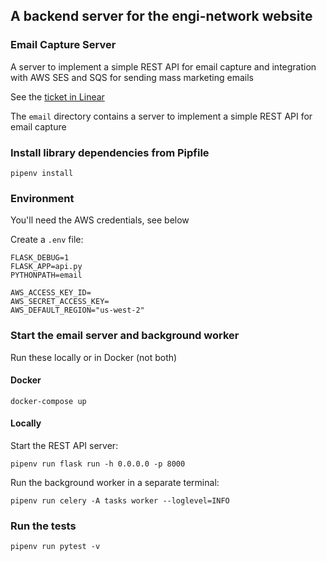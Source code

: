 ## A backend server for the engi-network website

### Email Capture Server

A server to implement a simple REST API for email capture and integration with
AWS SES and SQS for sending mass marketing emails

See the [ticket in Linear](https://linear.app/engi/issue/ENGIN-118/add-emailuser-typ)

The `email` directory contains a server to implement a simple REST API for email capture

### Install library dependencies from Pipfile

`pipenv install`

### Environment

You'll need the AWS credentials, see below

Create a `.env` file:
```
FLASK_DEBUG=1
FLASK_APP=api.py
PYTHONPATH=email

AWS_ACCESS_KEY_ID=
AWS_SECRET_ACCESS_KEY=
AWS_DEFAULT_REGION="us-west-2"
```

### Start the email server and background worker

Run these locally or in Docker (not both)

#### Docker

`docker-compose up`

#### Locally

Start the REST API server:

`pipenv run flask run -h 0.0.0.0 -p 8000`

Run the background worker in a separate terminal:

`pipenv run celery -A tasks worker --loglevel=INFO`

### Run the tests

`pipenv run pytest -v`